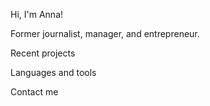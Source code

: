 Hi, I'm Anna!

Former journalist, manager, and entrepreneur. 

Recent projects

Languages and tools 

Contact me 
